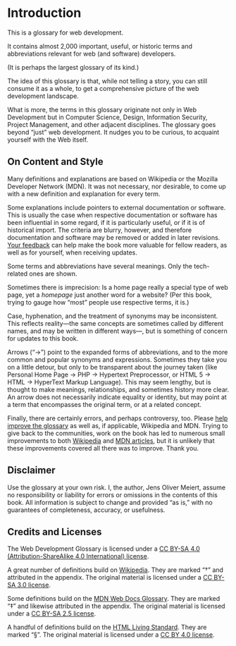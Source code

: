 # Introduction

This is a glossary for web development.

It contains almost 2,000 important, useful, or historic terms and abbreviations relevant for web (and software) developers.

(It is perhaps the largest glossary of its kind.)

The idea of this glossary is that, while not telling a story, you can still consume it as a whole, to get a comprehensive picture of the web development landscape.

What is more, the terms in this glossary originate not only in Web Development but in Computer Science, Design, Information Security, Project Management, and other adjacent disciplines. The glossary goes beyond “just” web development. It nudges you to be curious, to acquaint yourself with the Web itself.

## On Content and Style

Many definitions and explanations are based on Wikipedia or the Mozilla Developer Network (MDN). It was not necessary, nor desirable, to come up with a new definition and explanation for every term.

Some explanations include pointers to external documentation or software. This is usually the case when respective documentation or software has been influential in some regard, if it is particularly useful, or if it is of historical import. The criteria are blurry, however, and therefore documentation and software may be removed or added in later revisions. [Your feedback](https://github.com/j9t/web-development-glossary-forum/issues/new) can help make the book more valuable for fellow readers, as well as for yourself, when receiving updates.

Some terms and abbreviations have several meanings. Only the tech-related ones are shown.

Sometimes there is imprecision: Is a home page really a special type of web page, yet a _homepage_ just another word for a website? (Per this book, trying to gauge how “most” people use respective terms, it is.)

Case, hyphenation, and the treatment of synonyms may be inconsistent. This reflects reality—the same concepts are sometimes called by different names, and may be written in different ways—, but is something of concern for updates to this book.

Arrows (“→”) point to the expanded forms of abbreviations, and to the more common and popular synonyms and expressions. Sometimes they take you on a little detour, but only to be transparent about the journey taken (like Personal Home Page → PHP → Hypertext Preprocessor, or HTML&nbsp;5 → HTML → HyperText Markup Language). This may seem lengthy, but is thought to make meanings, relationships, and sometimes history more clear. An arrow does not necessarily indicate equality or identity, but may point at a term that encompasses the original term, or at a related concept.

Finally, there are certainly errors, and perhaps controversy, too. Please [help improve the glossary](https://github.com/j9t/web-development-glossary-forum/issues/new) as well as, if applicable, Wikipedia and MDN. Trying to give back to the communities, work on the book has led to numerous small improvements to both [Wikipedia](https://en.wikipedia.org/wiki/Special:Contributions/Jens_Meiert) and [MDN articles](https://wiki.developer.mozilla.org/en-US/dashboards/revisions?user=j9t), but it is unlikely that these improvements covered all there was to improve. Thank you.

## Disclaimer

Use the glossary at your own risk. I, the author, Jens Oliver Meiert, assume no responsibility or liability for errors or omissions in the contents of this book. All information is subject to change and provided “as is,” with no guarantees of completeness, accuracy, or usefulness.

## Credits and Licenses

The Web Development Glossary is licensed under a [CC BY-SA 4.0 (Attribution-ShareAlike 4.0 International) license](https://creativecommons.org/licenses/by-sa/4.0/).

A great number of definitions build on [Wikipedia](https://en.wikipedia.org/wiki/Main_Page). They are marked “†” and attributed in the appendix. The original material is licensed under a [CC BY-SA 3.0 license](https://creativecommons.org/licenses/by-sa/3.0/).

Some definitions build on the [MDN Web Docs Glossary](https://developer.mozilla.org/en-US/docs/Glossary). They are marked “‡” and likewise attributed in the appendix. The original material is licensed under a [CC BY-SA 2.5 license](https://creativecommons.org/licenses/by-sa/2.5/).

A handful of definitions build on the [HTML Living Standard](https://html.spec.whatwg.org/). They are marked “§”. The original material is licensed under a [CC BY 4.0 license](https://creativecommons.org/licenses/by/4.0/).